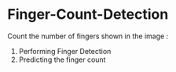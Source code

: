 # Finger-Count-Detection

Count the number of fingers shown in the image :
1. Performing Finger Detection
2. Predicting the finger count
